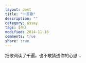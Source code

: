 ```yaml
---
layout: post
title: "一首歌"
description: ""
category: assay
tags: [杂]
modified: 2014-11-18
comments: true
share: true
---
```


把歌词读了千遍，也不敢猜透你的心思...

